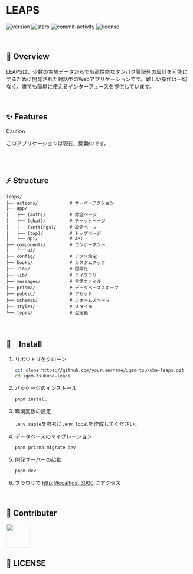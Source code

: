 # LEAPS

![version](https://img.shields.io/badge/version-1.0.0-red.svg)
![stars](https://img.shields.io/github/stars/yushin-ito/igem-tsukuba-leaps?color=yellow)
![commit-activity](https://img.shields.io/github/commit-activity/t/yushin-ito/igem-tsukuba-leaps)
![license](https://img.shields.io/badge/license-MIT-green)

<br/>

## 📝 Overview

LEAPSは、少数の実験データからでも高性能なタンパク質配列の設計を可能にするために開発された対話型のWebアプリケーションです。難しい操作は一切なく、誰でも簡単に使えるインターフェースを提供しています。

<br/>

## ✨ Features
> [!CAUTION]
> このアプリケーションは現在、開発中です。

<br/>
<br/>

## ⚡️ Structure

```
leaps/
├── actions/            # サーバーアクション
├── app/
│   ├── (auth)/         # 認証ページ
│   ├── (chat)/         # チャットページ
│   ├── (settings)/     # 設定ページ
│   ├── (top)/          # トップページ
│   └── api/            # API
├── components/         # コンポーネント
│   └── ui/
├── config/             # アプリ設定
├── hooks/              # カスタムフック
├── i18n/               # 国際化
├── lib/                # ライブラリ
├── messages/           # 言語ファイル
├── prisma/             # データベーススキーマ
├── public/             # アセット
├── schemas/            # フォームスキーマ
├── styles/             # スタイル
└── types/              # 型定義
```

<br/>

## 🚀　Install

1. リポジトリをクローン

   ```bash
   git clone https://github.com/yourusername/igem-tsukuba-leaps.git
   cd igem-tsukuba-leaps
   ```

2. パッケージのインストール

   ```bash
   pnpm install
   ```

3. 環境変数の設定

   `.env.saple`を参考に`.env.local`を作成してください。

4. データベースのマイグレーション

   ```bash
   pnpm prisma migrate dev
   ```

5. 開発サーバーの起動

   ```bash
   pnpm dev
   ```

6. ブラウザで [http://localhost:3000](http://localhost:3000) にアクセス

<br/>

## 🤝 Contributer

<a href="https://github.com/yushin-ito">
  <img  src="https://avatars.githubusercontent.com/u/75526539?s=48&v=4" width="64px">
</a>

<br/>

## 📜 LICENSE
